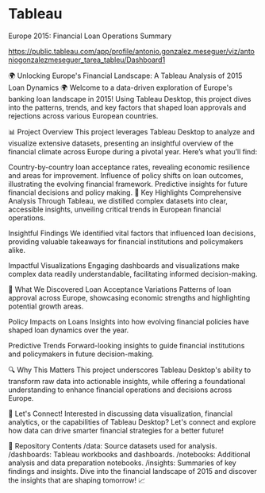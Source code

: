 # Tableau
Europe 2015: Financial Loan Operations Summary

https://public.tableau.com/app/profile/antonio.gonzalez.meseguer/viz/antoniogonzalezmeseguer_tarea_tableu/Dashboard1

🌍 Unlocking Europe's Financial Landscape: A Tableau Analysis of 2015 Loan Dynamics 🌍
Welcome to a data-driven exploration of Europe's banking loan landscape in 2015! Using Tableau Desktop, this project dives into the patterns, trends, and key factors that shaped loan approvals and rejections across various European countries.

📊 Project Overview
This project leverages Tableau Desktop to analyze and visualize extensive datasets, presenting an insightful overview of the financial climate across Europe during a pivotal year. Here’s what you’ll find:

Country-by-country loan acceptance rates, revealing economic resilience and areas for improvement.
Influence of policy shifts on loan outcomes, illustrating the evolving financial framework.
Predictive insights for future financial decisions and policy making.
🌟 Key Highlights
Comprehensive Analysis
Through Tableau, we distilled complex datasets into clear, accessible insights, unveiling critical trends in European financial operations.

Insightful Findings
We identified vital factors that influenced loan decisions, providing valuable takeaways for financial institutions and policymakers alike.

Impactful Visualizations
Engaging dashboards and visualizations make complex data readily understandable, facilitating informed decision-making.

🧭 What We Discovered
Loan Acceptance Variations
Patterns of loan approval across Europe, showcasing economic strengths and highlighting potential growth areas.

Policy Impacts on Loans
Insights into how evolving financial policies have shaped loan dynamics over the year.

Predictive Trends
Forward-looking insights to guide financial institutions and policymakers in future decision-making.

🔍 Why This Matters
This project underscores Tableau Desktop's ability to transform raw data into actionable insights, while offering a foundational understanding to enhance financial operations and decisions across Europe.

💬 Let's Connect!
Interested in discussing data visualization, financial analytics, or the capabilities of Tableau Desktop? Let's connect and explore how data can drive smarter financial strategies for a better future!

📂 Repository Contents
/data: Source datasets used for analysis.
/dashboards: Tableau workbooks and dashboards.
/notebooks: Additional analysis and data preparation notebooks.
/insights: Summaries of key findings and insights.
Dive into the financial landscape of 2015 and discover the insights that are shaping tomorrow! 📈
